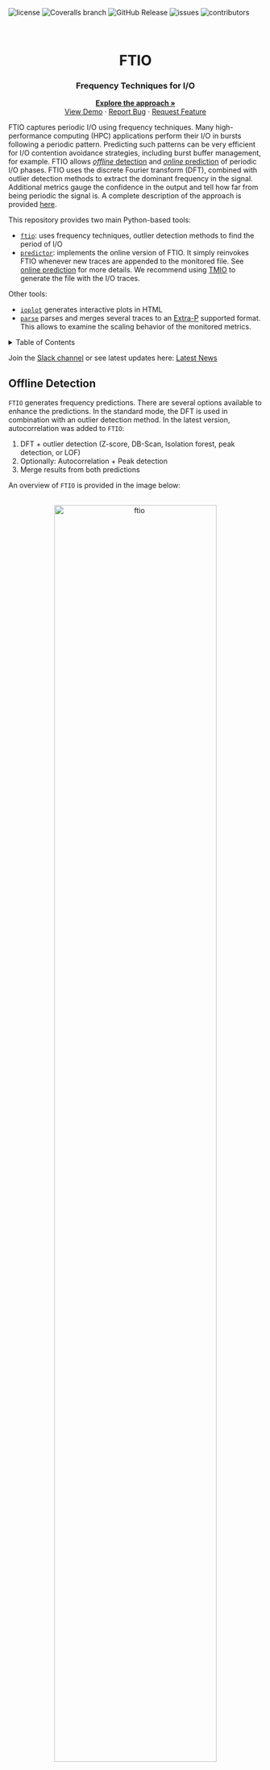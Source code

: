 <!-- # FTIO -->
![license][license.bedge]
![Coveralls branch](https://img.shields.io/coverallsCoverage/github/tuda-parallel/FTIO)
![GitHub Release](https://img.shields.io/github/v/release/tuda-parallel/FTIO)
![issues](https://img.shields.io/github/issues/tuda-parallel/FTIO)
![contributors](https://img.shields.io/github/contributors/tuda-parallel/FTIO)
<!-- ![GitHub pull requests](https://img.shields.io/github/issues-pr/tuda-parallel/FTIO) -->


<br />
<div align="center">
<!-- TODO: Add logo -->
  <!-- <a href="https://git.rwth-aachen.de/parallel/ftio">
    <img src="images/logo.png" alt="Logo" width="80" height="80">
  </a> -->

  <h1 align="center"> FTIO</h1>
  <p align="center">
	<h3 align="center"> Frequency Techniques for I/O </h2>
    <!-- <br /> -->
    <a href="https://github.com/tuda-parallel/FTIO/tree/main/docs/approach.md"><strong>Explore the approach »</strong></a>
    <br />
    <!-- <br /> -->
    <a href="https://git.rwth-aachen.de/parallel/ftio">View Demo</a>
    ·
    <a href="https://github.com/tuda-parallel/FTIO/issues">Report Bug</a>
    ·
    <a href="https://github.com/tuda-parallel/FTIO/issues">Request Feature</a>
  </p>
</div>


FTIO captures periodic I/O using frequency techniques. 
Many high-performance computing (HPC) applications perform their I/O in bursts following a periodic pattern. 
Predicting such patterns can be very efficient for I/O contention avoidance strategies, including burst buffer management, for example. 
FTIO allows [*offline* detection](#offline-detection) and [*online* prediction](#online-prediction) of periodic I/O phases. 
FTIO uses the discrete Fourier transform (DFT), combined with outlier detection methods to extract the dominant frequency in the signal. 
Additional metrics gauge the confidence in the output and tell how far from being periodic the signal is. 
A complete description of the approach is provided [here](https://github.com/tuda-parallel/FTIO/tree/main/docs/approach.md).


This repository provides two main Python-based tools: 
- [`ftio`](#online-pridiction):  uses frequency techniques, outlier detection methods to find the period of I/O 
- [`predictor`](#offline-detection): implements the online version of FTIO. It simply reinvokes FTIO whenever new traces are appended to the monitored file. See [online prediction](#online-prediction) for more details. We recommend using [TMIO](https://github.com/tuda-parallel/TMIO) to generate the file with the I/O traces.


Other tools:
- [`ioplot`](https://github.com/tuda-parallel/FTIO/tree/main/docs/approach.md) generates interactive plots in HTML
- [`parse`](https://github.com/tuda-parallel/FTIO/tree/main/docs/approach.md) parses and merges several traces to an [Extra-P](https://github.com/extra-p/extrap) supported format. This allows to examine the scaling behavior of the monitored metrics. 



<!-- TABLE OF CONTENTS -->
<details>
  <summary>Table of Contents</summary>
  <ol>
    <li>
      <a href="#getting-started">Getting Started</a>
      <ul>
        <li><a href="#prerequisites">Prerequisites</a></li>
        <li><a href="#installation">Installation</a></li>
      </ul>
    </li>
    <li><a href="#quick-start">Usage</a></li>
    <li><a href="#contributing">Contributing</a></li>
    <li><a href="#contact">Contact</a></li>
    <li><a href="#license">License</a></li>
    <li><a href="#acknowledgments">Acknowledgments</a></li>
	<li><a href="#citation">Citation</a></li>
	<li><a href="#publications">Publications</a></li>
  </ol>
</details>

Join the [Slack channel](https://join.slack.com/t/ftioworkspace/shared_invite/zt-2bydqdt13-~hIHzIrKW2zJY_ZWJ5oE_g) or see latest updates here: [Latest News](https://github.com/tuda-parallel/FTIO/tree/main/ChangeLog.md)




## Offline Detection

`FTIO` generates frequency predictions. There are several options available to enhance the predictions. In the standard mode, the DFT is used in combination with an outlier detection method. In the latest version, autocorrelation was added to `FTIO`:

1. DFT + outlier detection (Z-score, DB-Scan, Isolation forest, peak detection, or LOF)​
2. Optionally: Autocorrelation + Peak detection
3. Merge results from both predictions

An overview of `FTIO` is provided in the image below:

<br />
<div align="center">
  <!-- <a href="https://github.com/othneildrew/Best-README-Template"> -->
<!-- <img src="docs/images/FTIO_new.png" width=60% alt=ftio> -->
<img src="docs/images/ftio.png" width=80% alt=ftio>
  </a>
</div>
<br />

<br />

 ## Online Prediction:  

The other tool, `predictor`, launches FTIO in a loop. It monitors a file for changes. The file contains bandwidth values over time (see [Quick Start](#quick-start)). Once the file changes, FTIO is called and a new prediction is found. `predictor` performs a few additional steps compared FTIO:
* FTIO results are merged into frequency ranges using DB-Scan​
* Conditional probability is calculated​
* Data is further processed (e.g., average bytes estimation, estimated number of phases,...)

An overview of predictor.py is provided in the image below:

<br />
<div align="center">
  <!-- <a href="https://github.com/othneildrew/Best-README-Template"> -->
<img src="docs/images/predictor.png" width=80% >
  </a>
</div>
<br />






## Installation

FTIO can be installed either [automatically](#automated-installation) or [manually](#manual-installation). 


### Automated installation:

Simply call the make command:

```sh
make install
```

This generates a virtual environment in the current directory, sources `.venv/bin/activate`, and installs FTIO as a module. 

If you don't need a dedicated environment, simply call:

```sh
make ftio
```


### Manual installation:

Create a virtual environment if needed and activate it:

```sh
python3 -m venv .venv
source .venv/bin/activate
```

Install all tools provided in this repo simply by using pip:

```sh
pip install .
```

Note: you need to activate the environment to use `ftio` and the other tools using:

```sh
source path/to/venv/bin/activate
```

<p align="right">(<a href="#top">back to top</a>)</p>

## Getting Started
For installation instructions see [installation](#installation).

To call `ftio` on a single file, use:
```sh
ftio filename.extension
```

Supported extensions are `json`, `jsonLines`, `msgpack`, and `darshan`. For recorder, provide the path to the folder instead of `filename.extension`. 


### Usage
FTIO provides various options and extensions. In the default
To see all available command line arguments, call:

```sh
ftio -h

  

usage: 
ftio [-h] [-m MODE] [-r RENDER] [-f FREQ] [-ts TS] [-te TE]
     [-tr TRANSFORMATION] [-e ENGINE] [-o OUTLIER] [-l LEVEL] [-t TOL] [-d] 
     [-nd] [-re] [--no-reconstruction] [-p] [-c] [-s] [-ns] [-a] [-na] [-i] 
     [-ni] [-x DXT_MODE] files [files ...]

```

### Testing

There is a `8.jsonl` file provided for testing. Here just call:

```sh
ftio 8.jsonl
```
<p align="right">(<a href="#top">back to top</a>)</p>




The most relevant settings are:

| Flag | Description|
|--- | --- |
| -m MODE| MODE can be sync_read, sync_write (default), async_read, or async_write|
|-f FREQ | Specifies the sampling rate of the discretization of the signal. This directly affects the lowest highest captured frequency (Nyquist). FREQ is specified in Hz, In case this value is set to -1, the auto mode is launched which specifies FREQ as the smallest change in the bandwidth is detected, and the FREQ is set to this value. Note that the lowest allowed frequency in the auto mode is 2000 Hz|
|-o OUTLIER| Outlier detection method: Z-score, DB-Scan, Isolation_forest, or LOF|
|-e ENGINE| Plot engine. Either plotly (default) or mathplotlib. Specifies the engine used to display the figures. Plotly is used to generate HTML files. Specifiy no in case no plots are desired|
|-c |autocorrelation: if set, autocorrelation is calculated in addition to dft|
|-p| psd: if set, replace the amplitude spectrum (a) calculation with power density spectrum (a*a/N)|

`predictor` has the same syntax as `FTIO`. 
All arguments that are available for `FTIO` are also available for `predictor``.

<p align="right">(<a href="#top">back to top</a>)</p>

<!-- CONTRIBUTING -->
## Contributing

Contributions are what make the open-source community such an amazing place to learn, inspire, and create. Any contributions you make are **greatly appreciated**.

If you have a suggestion that would make this better, please fork the repo and create a pull request. You can also simply open an issue with the tag "enhancement".
Don't forget to give the project a star! Thanks again!

1. Fork the Project
2. Create your Feature Branch (`git checkout -b feature/AmazingFeature`)
3. Commit your Changes (`git commit -m 'Add some AmazingFeature'`)
4. Push to the Branch (`git push origin feature/AmazingFeature`)
5. Open a Pull Request

<p align="right">(<a href="#top">back to top</a>)</p>



<!-- CONTACT -->
## Contact
Ahmad Tarraf
- ahmad.tarraf@tu-darmstadt.de 
- [![][linkedin.bedge]][linkedin.profile]
- [![][parallel.bedge]][parallel_website]

Project Link: [https://git.rwth-aachen.de/parallel/ftio](https://git.rwth-aachen.de/parallel/ftio)

<p align="right">(<a href="#top">back to top</a>)</p>


## License

Distributed under the BSD 3-Clause License. See [LISCENCE](./LICENSE) for more information.
<p align="right">(<a href="#top">back to top</a>)</p>

<!-- ACKNOWLEDGMENTS -->
## Acknowledgments
Authors: 
  - Ahmad Tarraf
  - Add your name here

This work is a result of a coopertion between the Technical University of Darmstadt 
and INRIA. 



## Citation:
```
 @inproceedings{Tarraf_Bandet_Boito_Pallez_Wolf_2024, 
 	author={Tarraf, Ahmad and Bandet, Alexis and Boito, Francieli and Pallez, Guillaume and Wolf, Felix},
 	title={Capturing Periodic I/O Using Frequency Techniques}, 
 	booktitle={2024 IEEE International Parallel and Distributed Processing Symposium (IPDPS)}, 
 	address={San Francisco, CA, USA}, 
 	year={2024},
 	month=may, 
 	pages={1–14}, 
 	notes = {(accepted)}
 }
```
<p align="right">(<a href="#top">back to top</a>)</p>


## Publications:
1. A. Tarraf, A. Bandet, F. Boito, G. Pallez, and F. Wolf, “Capturing Periodic I/O Using Frequency Techniques,” in 2024 IEEE International Parallel and Distributed Processing Symposium (IPDPS), San Francisco, CA, USA, May 2024, pp. 1–14.

2. A. Tarraf, A. Bandet, F. Boito, G. Pallez, and F. Wolf, “FTIO: Detecting I/O periodicity using frequency techniques.” 2023.






[JQuery.com]: https://img.shields.io/badge/jQuery-0769AD?style=for-the-badge&logo=jquery&logoColor=white
[JQuery-url]: https://jquery.com 


<!-- https://img.shields.io/badge/any_text-you_like-blue -->

<!--* Badges *-->
[pipeline.badge]: https://git.rwth-aachen.de/parallel/ftio/badges/main/pipeline.svg
[coverage.badge]: https://git.rwth-aachen.de/parallel/ftio/badges/main/coverage.svg
[python.bedge]: https://img.shields.io/badge/python-3670A0?style=for-the-badge&logo=python&logoColor=ffdd54
[license.bedge]: https://img.shields.io/badge/License-BSD_3--Clause-blue.svg
[linkedin.bedge]: https://img.shields.io/badge/LinkedIn-0077B5?tyle=for-the-badge&logo=linkedin&logoColor=white
[linkedin.profile]: https://www.linkedin.com/in/dr-ahmad-tarraf-8b6942118
[parallel_website]: https://www.parallel.informatik.tu-darmstadt.de/laboratory/team/tarraf/tarraf.html
[parallel.bedge]: https://img.shields.io/badge/Parallel_Programming:-Ahmad_Tarraf-blue
[pull.bedge]: https://img.shields.io/github.com/tuda-parallel/FTIO/pulls


<!--* links *-->
[issue]: https://github.com/tuda-parallel/FTIO/issues
[pull]: https://github.com/tuda-parallel/FTIO/pulls
[insight]: https://github.com/tuda-parallel/FTIO/network/dependencies